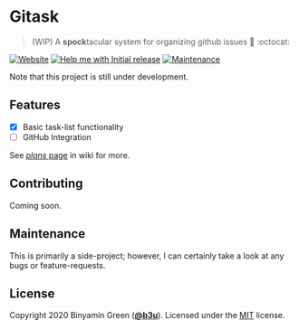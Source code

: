 # Gitask
> (WIP) A **spock**tacular system for organizing github issues :vulcan_salute: :octocat:

[![Website](https://img.shields.io/website?down_message=down&label=gh-pages&logo=github&up_message=online&up_color=blue&url=https%3A%2F%2Fb3u.github.io%2Fgitask&style=flat-square)](https://b3u.github.io/gitask)
[![Help me with Initial release](https://img.shields.io/badge/Help_me_with-Initial_Release-success?style=flat-square)](https://github.com/b3u/gitask/issues?q=is%3Aissue+milestone%3A%22Initial+Release%22)
[![Maintenance](https://img.shields.io/maintenance/yes/2020?style=flat-square)](#maintenance)

Note that this project is still under development.

## Features
- [x] Basic task-list functionality
- [ ] GitHub Integration

See [*plans* page](https://github.com/b3u/gitask/wiki/plans) in wiki for more.

## Contributing
Coming soon.

## Maintenance
This is primarily a side-project; however, I can certainly take a look at any bugs or feature-requests.

## License
Copyright 2020 Binyamin Green ([**@b3u**](https://github.com/b3u)). Licensed under the [MIT](https://github.com/b3u/gitask/blob/master/LICENSE) license.
